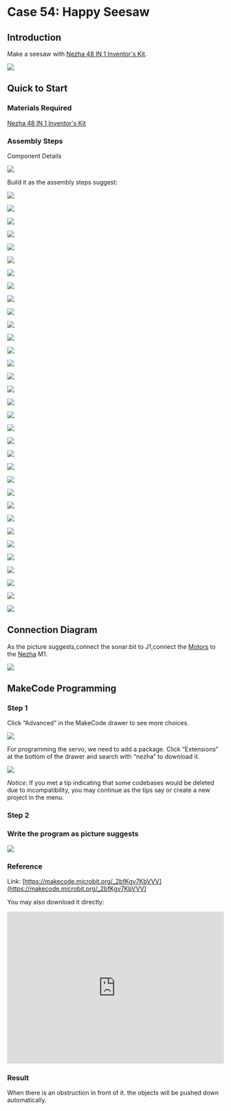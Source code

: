 # Case 54: Happy Seesaw
## Introduction

Make a seesaw with [Nezha 48 IN 1 Inventor's Kit](https://www.elecfreaks.com/nezha-inventor-s-kit-for-micro-bit-without-micro-bit-board.html).


![](./images/neza-inventor-s-kit-case-54-01.png)



## Quick to Start

### Materials Required

[Nezha 48 IN 1 Inventor's Kit](https://www.elecfreaks.com/nezha-inventor-s-kit-for-micro-bit-without-micro-bit-board.html)

### Assembly Steps

Component Details

![](./images/neza-inventor-s-kit-case-54-02.png)

Build it as the assembly steps suggest:




![](./images/neza-inventor-s-kit-step-54-01.png)

![](./images/neza-inventor-s-kit-step-54-02.png)

![](./images/neza-inventor-s-kit-step-54-03.png)

![](./images/neza-inventor-s-kit-step-54-04.png)

![](./images/neza-inventor-s-kit-step-54-05.png)

![](./images/neza-inventor-s-kit-step-54-06.png)

![](./images/neza-inventor-s-kit-step-54-07.png)

![](./images/neza-inventor-s-kit-step-54-08.png)

![](./images/neza-inventor-s-kit-step-54-09.png)

![](./images/neza-inventor-s-kit-step-54-10.png)

![](./images/neza-inventor-s-kit-step-54-11.png)

![](./images/neza-inventor-s-kit-step-54-12.png)

![](./images/neza-inventor-s-kit-step-54-13.png)

![](./images/neza-inventor-s-kit-step-54-14.png)

![](./images/neza-inventor-s-kit-step-54-15.png)

![](./images/neza-inventor-s-kit-step-54-16.png)

![](./images/neza-inventor-s-kit-step-54-17.png)

![](./images/neza-inventor-s-kit-step-54-18.png)

![](./images/neza-inventor-s-kit-step-54-19.png)

![](./images/neza-inventor-s-kit-step-54-20.png)

![](./images/neza-inventor-s-kit-step-54-21.png)

![](./images/neza-inventor-s-kit-step-54-22.png)

![](./images/neza-inventor-s-kit-step-54-23.png)

![](./images/neza-inventor-s-kit-step-54-24.png)

![](./images/neza-inventor-s-kit-step-54-25.png)

![](./images/neza-inventor-s-kit-step-54-26.png)

![](./images/neza-inventor-s-kit-step-54-27.png)

![](./images/neza-inventor-s-kit-step-54-28.png)

![](./images/neza-inventor-s-kit-step-54-29.png)

![](./images/neza-inventor-s-kit-step-54-30.png)

![](./images/neza-inventor-s-kit-step-54-31.png)

![](./images/neza-inventor-s-kit-step-54-32.png)

![](./images/neza-inventor-s-kit-step-54-33.png)

## Connection Diagram

As the picture suggests,connect the sonar:bit to J1,connect the [Motors](https://www.elecfreaks.com/geekservo-motor-2kg-compatible-with-lego.html) to the [Nezha](https://www.elecfreaks.com/nezha-breakout-board.html)  M1.

![](./images/neza-inventor-s-kit-case-54-03.png)

## MakeCode Programming

### Step 1

Click “Advanced” in the MakeCode drawer to see more choices.

![](./images/neza-inventor-s-kit-case-37-04.png)

For programming the servo, we need to add a package. Click “Extensions” at the bottom of the drawer and search with “nezha” to download it.

![](./images/neza-inventor-s-kit-case-37-06.png)

*Notice*: If you met a tip indicating that some codebases would be deleted due to incompatibility, you may continue as the tips say or create a new project in the menu.

### Step 2
### Write the program as picture suggests

![](./images/neza-inventor-s-kit-case-54-07.png)

### Reference

Link: [https://makecode.microbit.org/_2bfKgv7KbVVV](https://makecode.microbit.org/_2bfKgv7KbVVV)

You may also download it directly:

<div style="position:relative;height:0;padding-bottom:70%;overflow:hidden;"><iframe style="position:absolute;top:0;left:0;width:100%;height:100%;" src="https://makecode.microbit.org/#pub:_2bfKgv7KbVVV" frameborder="0" sandbox="allow-popups allow-forms allow-scripts allow-same-origin"></iframe></div>  

### Result

When there is an obstruction in front of it. the objects will be pushed down automatically.

